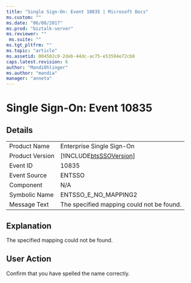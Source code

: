 ```yaml
---
title: "Single Sign-On: Event 10835 | Microsoft Docs"
ms.custom: ""
ms.date: "06/08/2017"
ms.prod: "biztalk-server"
ms.reviewer: ""
 ms.suite: ""
ms.tgt_pltfrm: ""
ms.topic: "article"
ms.assetid: 004502c0-2deb-44dc-ac75-e53594e72cb8
caps.latest.revision: 6
author: "MandiOhlinger"
ms.author: "mandia"
manager: "anneta"
---
```

# Single Sign-On: Event 10835
## Details  
  
|||  
|-|-|  
|Product Name|Enterprise Single Sign-On|  
|Product Version|[!INCLUDE[btsSSOVersion](../includes/btsssoversion-md.md)]|  
|Event ID|10835|  
|Event Source|ENTSSO|  
|Component|N/A|  
|Symbolic Name|ENTSSO_E_NO_MAPPING2|  
|Message Text|The specified mapping could not be found.|  
  
## Explanation  
 The specified mapping could not be found.  
  
## User Action  
 Confirm that you have spelled the name correctly.